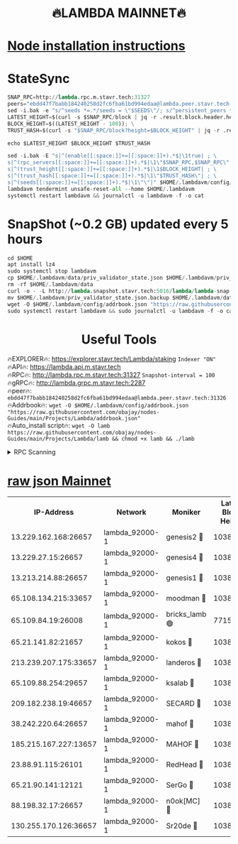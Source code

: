 <h1 align="center"> 🔥LAMBDA MAINNET🔥</h1>


[Node installation instructions](https://github.com/obajay/nodes-Guides/tree/main/Projects/Lambda)
=


# StateSync
```python
SNAP_RPC=http://lambda.rpc.m.stavr.tech:31327
peers="ebdd47f7babb184240258d2fc6fba61bd994edaa@lambda.peer.stavr.tech:31326" 
sed -i.bak -e "s/^seeds *=.*/seeds = \"$SEEDS\"/; s/^persistent_peers *=.*/persistent_peers = \"$PEERS\"/" $HOME/.lambdavm/config/config.toml
LATEST_HEIGHT=$(curl -s $SNAP_RPC/block | jq -r .result.block.header.height); \
BLOCK_HEIGHT=$((LATEST_HEIGHT - 100)); \
TRUST_HASH=$(curl -s "$SNAP_RPC/block?height=$BLOCK_HEIGHT" | jq -r .result.block_id.hash)

echo $LATEST_HEIGHT $BLOCK_HEIGHT $TRUST_HASH

sed -i.bak -E "s|^(enable[[:space:]]+=[[:space:]]+).*$|\1true| ; \
s|^(rpc_servers[[:space:]]+=[[:space:]]+).*$|\1\"$SNAP_RPC,$SNAP_RPC\"| ; \
s|^(trust_height[[:space:]]+=[[:space:]]+).*$|\1$BLOCK_HEIGHT| ; \
s|^(trust_hash[[:space:]]+=[[:space:]]+).*$|\1\"$TRUST_HASH\"| ; \
s|^(seeds[[:space:]]+=[[:space:]]+).*$|\1\"\"|" $HOME/.lambdavm/config/config.toml
lambdavm tendermint unsafe-reset-all --home $HOME/.lambdavm
systemctl restart lambdavm && journalctl -u lambdavm -f -o cat

```
# SnapShot (~0.2 GB) updated every 5 hours
```python
cd $HOME
apt install lz4
sudo systemctl stop lambdavm
cp $HOME/.lambdavm/data/priv_validator_state.json $HOME/.lambdavm/priv_validator_state.json.backup
rm -rf $HOME/.lambdavm/data
curl -o - -L http://lambda.snapshot.stavr.tech:5016/lambda/lambda-snap.tar.lz4 | lz4 -c -d - | tar -x -C $HOME/.lambdavm --strip-components 2
mv $HOME/.lambdavm/priv_validator_state.json.backup $HOME/.lambdavm/data/priv_validator_state.json
wget -O $HOME/.lambdavm/config/addrbook.json "https://raw.githubusercontent.com/obajay/nodes-Guides/main/Projects/Lambda/addrbook.json"
sudo systemctl restart lambdavm && sudo journalctl -u lambdavm -f -o cat
```
 <h1 align="center"> Useful Tools</h1>

🔥EXPLORER🔥:      https://explorer.stavr.tech/Lambda/staking	        `Indexer "ON"` \
🔥API🔥: 			 		 https://lambda.api.m.stavr.tech \
🔥RPC🔥:           http://lambda.rpc.m.stavr.tech:31327	              `Snapshot-interval = 100` \
🔥gRPC🔥:          http://lambda.grpc.m.stavr.tech:2287 \
🔥peer🔥:					 `ebdd47f7babb184240258d2fc6fba61bd994edaa@lambda.peer.stavr.tech:31326` \
🔥Addrbook🔥:    ```wget -O $HOME/.lambdavm/config/addrbook.json "https://raw.githubusercontent.com/obajay/nodes-Guides/main/Projects/Lambda/addrbook.json"``` \
🔥Auto_install script🔥: ```wget -O lamb https://raw.githubusercontent.com/obajay/nodes-Guides/main/Projects/Lambda/lamb && chmod +x lamb && ./lamb```


<details>
<summary>RPC Scanning</summary>

<h2 align="center"> We scan nodes in real time every 4 hours. And we provide the final result of RPC endpoints.
We cannot influence the operation of these nodes in any way. </h2>


```python
If Voting Power is higher than 0 --> then the Node is a validator of the network and may be subject to attack and be a potential threat to the chain.
```
```python
We marked such validators with a red symbol
```

</details>

[raw json Mainnet](https://rpc-check.lambm.stavr.tech/lambm/rpc-lambm-result.json)
=


<table><tr><th>IP-Address</th><th>Network</th><th>Moniker</th><th>Latest Block Height</th><th>Earliest Block Height</th><th>Catching Up</th><th>Tx Index</th><th>Voting Power</th><th>Scan Time</th></tr><tr><td>13.229.162.168:26657</td><td>lambda_92000-1</td><td>genesis2 🔴</td><td>10381419</td><td>1</td><td>False</td><td>on</td><td>16609038</td><td>2023-12-06T09:01:04.757131720UTC</td></tr><tr><td>13.229.27.15:26657</td><td>lambda_92000-1</td><td>genesis4 🔴</td><td>10381419</td><td>1</td><td>False</td><td>on</td><td>9887611</td><td>2023-12-06T09:01:07.810133268UTC</td></tr><tr><td>13.213.214.88:26657</td><td>lambda_92000-1</td><td>genesis1 🔴</td><td>10381419</td><td>1</td><td>False</td><td>on</td><td>107835</td><td>2023-12-06T09:01:09.196065910UTC</td></tr><tr><td>65.108.134.215:33657</td><td>lambda_92000-1</td><td>moodman 🔴</td><td>10381421</td><td>632001</td><td>False</td><td>off</td><td>1070005</td><td>2023-12-06T09:01:14.302801150UTC</td></tr><tr><td>65.109.84.19:26008</td><td>lambda_92000-1</td><td>bricks_lamb 🟢</td><td>7715743</td><td>7581001</td><td>False</td><td>on</td><td>0</td><td>2023-12-06T09:01:18.712768173UTC</td></tr><tr><td>65.21.141.82:21657</td><td>lambda_92000-1</td><td>kokos 🔴</td><td>10381420</td><td>7716001</td><td>False</td><td>off</td><td>546765</td><td>2023-12-06T09:01:11.590175739UTC</td></tr><tr><td>213.239.207.175:33657</td><td>lambda_92000-1</td><td>landeros 🔴</td><td>10381418</td><td>8136001</td><td>False</td><td>off</td><td>935617</td><td>2023-12-06T09:00:58.697951530UTC</td></tr><tr><td>65.109.88.254:29657</td><td>lambda_92000-1</td><td>ksalab 🔴</td><td>10381421</td><td>8715001</td><td>False</td><td>on</td><td>501540</td><td>2023-12-06T09:01:14.965038827UTC</td></tr><tr><td>209.182.238.19:46657</td><td>lambda_92000-1</td><td>SECARD 🔴</td><td>10381419</td><td>9443001</td><td>False</td><td>on</td><td>2092101</td><td>2023-12-06T09:01:03.839021129UTC</td></tr><tr><td>38.242.220.64:26657</td><td>lambda_92000-1</td><td>mahof 🔴</td><td>10381416</td><td>10131001</td><td>False</td><td>off</td><td>770350</td><td>2023-12-06T09:00:53.883730476UTC</td></tr><tr><td>185.215.167.227:13657</td><td>lambda_92000-1</td><td>MAHOF 🔴</td><td>10381419</td><td>10134001</td><td>False</td><td>on</td><td>2051510</td><td>2023-12-06T09:01:08.199793276UTC</td></tr><tr><td>23.88.91.115:26101</td><td>lambda_92000-1</td><td>RedHead 🔴</td><td>10381418</td><td>10281418</td><td>False</td><td>off</td><td>553202</td><td>2023-12-06T09:00:58.958891427UTC</td></tr><tr><td>65.21.90.141:12121</td><td>lambda_92000-1</td><td>SerGo 🔴</td><td>10381422</td><td>10281422</td><td>False</td><td>off</td><td>10521568</td><td>2023-12-06T09:01:15.387317747UTC</td></tr><tr><td>88.198.32.17:26657</td><td>lambda_92000-1</td><td>n0ok[MC] 🔴</td><td>10381422</td><td>10281422</td><td>False</td><td>off</td><td>1578630</td><td>2023-12-06T09:01:18.358603308UTC</td></tr><tr><td>130.255.170.126:36657</td><td>lambda_92000-1</td><td>Sr20de 🔴</td><td>10381418</td><td>10353001</td><td>False</td><td>off</td><td>671085</td><td>2023-12-06T09:00:59.391749144UTC</td></tr></table>
